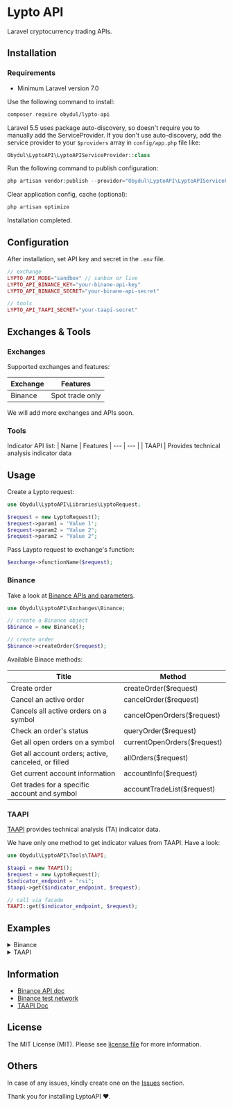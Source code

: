 # Lypto API

Laravel cryptocurrency trading APIs.

<a name="installation"></a>

## Installation

### Requirements

* Minimum Laravel version 7.0

Use the following command to install:

```bash
composer require obydul/lypto-api
```

Laravel 5.5 uses package auto-discovery, so doesn't require you to manually add the ServiceProvider. If you don't use auto-discovery, add the service provider to your `$providers` array in `config/app.php` file like:

```php
Obydul\LyptoAPI\LyptoAPIServiceProvider::class
```

Run the following command to publish configuration:

```php
php artisan vendor:publish --provider="Obydul\LyptoAPI\LyptoAPIServiceProvider" --tag="config"
```

Clear application config, cache (optional):

```php
php artisan optimize
```

Installation completed.

<a name="configuration"></a>

## Configuration

After installation, set API key and secret in the ```.env``` file.

```php
// exchange
LYPTO_API_MODE="sandbox" // sanbox or live
LYPTO_API_BINANCE_KEY="your-binane-api-key"
LYPTO_API_BINANCE_SECRET="your-binane-api-secret"

// tools
LYPTO_API_TAAPI_SECRET="your-taapi-secret"
```

<a name="exchanges"></a>

## Exchanges & Tools

### Exchanges

Supported exchanges and features:

| Exchange | Features
| --- | --- |
| Binance | Spot trade only

We will add more exchanges and APIs soon.

### Tools

Indicator API list:
| Name | Features
| --- | --- |
| TAAPI | Provides technical analysis indicator data

<a name="usage"></a>

## Usage

Create a Lypto request:

```php
use Obydul\LyptoAPI\Libraries\LyptoRequest;

$request = new LyptoRequest();
$request->param1 = 'Value 1';
$request->param2 = "Value 2";
$request->param2 = "Value 2";
```

Pass Laypto request to exchange's function:

```php
$exchange->functionName($request);
```

### Binance

Take a look at [Binance APIs and parameters](https://binance-docs.github.io/apidocs/spot/en/#change-log).

```php
use Obydul\LyptoAPI\Exchanges\Binance;

// create a Binance object
$binance = new Binance();

// create order
$binance->createOrder($request);
```

Available Binace methods:

| Title | Method
| --- | --- |
| Create order | createOrder($request)
| Cancel an active order | cancelOrder($request)
| Cancels all active orders on a symbol | cancelOpenOrders($request)
| Check an order's status | queryOrder($request)
| Get all open orders on a symbol| currentOpenOrders($request)
| Get all account orders; active, canceled, or filled | allOrders($request)
| Get current account information | accountInfo($request)
| Get trades for a specific account and symbol | accountTradeList($request)

### TAAPI

[TAAPI](https://taapi.io) provides technical analysis (TA) indicator data.

We have only one method to get indicator values from TAAPI. Have a look:

```php
use Obydul\LyptoAPI\Tools\TAAPI;

$taapi = new TAAPI();
$request = new LyptoRequest();
$indicator_endpoint = "rsi";
$taapi->get($indicator_endpoint, $request);

// call via facade
TAAPI::get($indicator_endpoint, $request);
```

<a name="examples"></a>

## Examples

<details>
<summary>Binance</summary>

```php
use Obydul\LyptoAPI\Exchanges\Binance;
use Obydul\LyptoAPI\Libraries\LyptoRequest;

private static $binance;

/**
 * constructor.
 */
public function __construct()
{
    self::$binance = new Binance();
}

// account info
$account_info = self::$binance->accountInfo();
dd($account_info);

// create order
$request = new LyptoRequest();
$request->symbol = 'BTCUSDT';
$request->side = "SELL";
$request->type = "LIMIT";
$request->timeInForce = "GTC";
$request->quantity = 0.01;
$request->price = 9000;
$request->newClientOrderId = "my_order_id_1112";
$create_order = self::$binance->createOrder($request);
dd($create_order);

// account trade list
$request = new LyptoRequest();
$request->symbol = "BTCUSDT";
$trade_list = self::$binance->accountTradeList($request);
dd($trade_list);
```
</details>

<details>
<summary>TAAPI</summary>

```php
use Obydul\LyptoAPI\Tools\TAAPI;
use Obydul\LyptoAPI\Libraries\LyptoRequest;

// lypto request
$request = new LyptoRequest();
$request->exchange = 'binance';
$request->symbol = "BTC/USDT";
$request->interval = "1h";

// indicator endpoint
$indicator_endpoint = "macd";

// get data
$response = TAAPI::get($indicator_endpoint, $request);

dd($response);
```

Output:

```php
array:3 [▼
  "valueMACD" => 289.32379962478
  "valueMACDSignal" => 257.39665148897
  "valueMACDHist" => 31.92714813581
]
````

</details>

<a name="information"></a>

## Information

- [Binance API doc](https://binance-docs.github.io/apidocs/spot/en/#change-log)
- [Binance test network](https://testnet.binance.vision)
- [TAAPI Doc](https://taapi.io/documentation)

<a name="license"></a>

## License

The MIT License (MIT). Please see [license file](https://github.com/mdobydullah/laraskrill/blob/master/LICENSE) for more information.

<a name="others"></a>

## Others

In case of any issues, kindly create one on the [Issues](https://github.com/mdobydullah/lypto-api/issues) section.

Thank you for installing LyptoAPI :heart:.
